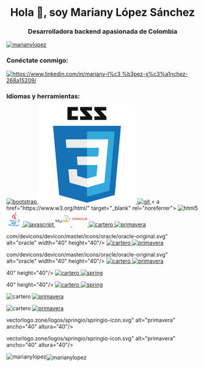 <h1 align="center">Hola 👋, soy Mariany López Sánchez</h1>
<h3 align="center">Desarrolladora backend apasionada de Colombia</h3>

<p align="left"> <a href ="https://github.com/ryo-ma/github-profile-trofeo"><img src="https://github-perfil-trofeo.vercel.app/?username=marianylopez" alt="marianylopez" /></a> </p>

<h3 align="left">Conéctate conmigo:</h3>
<p align="left">
<a href="https://linkedin.com/in/https ://www.linkedin.com/in/mariany-l%c3%b3pez-s%c3%a1nchez-268a15209/" target="blank"><img align="center" src="https://raw. githubusercontent.com/rahuldkjain/github-profile-readme-generator/master/src/images/icons/Social/linked-in-alt.svg" alt="https://www.linkedin.com/in/mariany-l%c3 %b3pez-s%c3%a1nchez-268a15209/" altura="30" ancho="40" /></a>
</p>

<h3 align="left">Idiomas y herramientas:</h3>
<p align="left"> <a href="https://getbootstrap.com" target="_blank" rel="noreferrer"> <img src="https://raw.githubusercontent.com/devicons/devicon /master/icons/bootstrap/bootstrap-plain-wordmark.svg" alt="bootstrap" width="40" height="40"/> </a> <a href="https://www.w3schools.com /css/" target="_blank" rel="noreferrer"> <img src="https://raw.githubusercontent.com/devicons/devicon/master/icons/css3/css3-original-wordmark.svg" alt= "css3" ancho="40" altura="40"/> </a> <a href="https://git-scm.com/" target="_blank" rel="noreferrer"> <img src="https://www.vectorlogo.zone/logos/git-scm/git-scm-icon.svg" alt="git" width="40" height="40"/> </a> < a href="https://www.w3.org/html/" target="_blank" rel="noreferrer"> <img src="https://raw.githubusercontent.com/devicons/devicon/master/icons /html5/html5-original-wordmark.svg" alt="html5" width="40" height="40"/> </a> <a href="https://www.java.com" target=" _blank" rel="noreferrer"> <img src="https://raw.githubusercontent.com/devicons/devicon/master/icons/java/java-original.svg" alt="java" width="40" height ="40"/> </a> <a href="https://developer.mozilla.org/en-US/docs/Web/JavaScript" target="_blank" rel="noreferrer"> <img src="https://raw.githubusercontent.com/ devicons/devicon/master/icons/javascript/javascript-original.svg" alt="javascript" width="40" height="40"/> </a> <a href="https://www.mysql. com/" target="_blank" rel="noreferrer"> <img src="https://raw.githubusercontent.com/devicons/devicon/master/icons/mysql/mysql-original-wordmark.svg" alt=" mysql" width="40" height="40"/> </a> <a href="https://www.oracle.com/" target="_blank" rel="noreferrer"> <img src=" https://raw.githubusercontent.com/devicons/devicon/master/icons/oracle/oracle-original.svg" alt="oracle" width="40" height="40"/> </a> <a href=" https://postman.com" target="_blank" rel="noreferrer"> <img src="https://www.vectorlogo.zone/logos/getpostman/getpostman-icon.svg" alt="cartero" ancho ="40" height="40"/> </a> <a href="https://spring.io/" target="_blank" rel="noreferrer"> <img src="https://www .vectorlogo.zone/logos/springio/springio-icon.svg" alt="primavera" ancho="40" altura="40"/> </a> </p>com/devicons/devicon/master/icons/oracle/oracle-original.svg" alt="oracle" width="40" height="40"/> </a> <a href="https://postman. com" target="_blank" rel="noreferrer"> <img src="https://www.vectorlogo.zone/logos/getpostman/getpostman-icon.svg" alt="cartero" width="40" height= "40"/> </a> <a href="https://spring.io/" target="_blank" rel="noreferrer"> <img src="https://www.vectorlogo.zone/logos /springio/springio-icon.svg" alt="primavera" ancho="40" altura="40"/> </a> </p>com/devicons/devicon/master/icons/oracle/oracle-original.svg" alt="oracle" width="40" height="40"/> </a> <a href="https://postman. com" target="_blank" rel="noreferrer"> <img src="https://www.vectorlogo.zone/logos/getpostman/getpostman-icon.svg" alt="cartero" width="40" height= "40"/> </a> <a href="https://spring.io/" target="_blank" rel="noreferrer"> <img src="https://www.vectorlogo.zone/logos /springio/springio-icon.svg" alt="primavera" ancho="40" altura="40"/> </a> </p>40" height="40"/> </a> <a href="https://postman.com" target="_blank" rel="noreferrer"> <img src="https://www.vectorlogo. zone/logos/getpostman/getpostman-icon.svg" alt="cartero" width="40" height="40"/> </a> <a href="https://spring.io/" target=" _blank" rel="noreferrer"> <img src="https://www.vectorlogo.zone/logos/springio/springio-icon.svg" alt="spring" width="40" height="40"/> </a> </p>40" height="40"/> </a> <a href="https://postman.com" target="_blank" rel="noreferrer"> <img src="https://www.vectorlogo. zone/logos/getpostman/getpostman-icon.svg" alt="cartero" width="40" height="40"/> </a> <a href="https://spring.io/" target=" _blank" rel="noreferrer"> <img src="https://www.vectorlogo.zone/logos/springio/springio-icon.svg" alt="spring" width="40" height="40"/> </a> </p><img src="https://www.vectorlogo.zone/logos/getpostman/getpostman-icon.svg" alt="cartero" width="40" height="40"/> </a> <a href= "https://spring.io/" target="_blank" rel="noreferrer"> <img src="https://www.vectorlogo.zone/logos/springio/springio-icon.svg" alt="primavera " ancho="40" altura="40"/> </a> </p><img src="https://www.vectorlogo.zone/logos/getpostman/getpostman-icon.svg" alt="cartero" width="40" height="40"/> </a> <a href= "https://spring.io/" target="_blank" rel="noreferrer"> <img src="https://www.vectorlogo.zone/logos/springio/springio-icon.svg" alt="primavera " ancho="40" altura="40"/> </a> </p>vectorlogo.zone/logos/springio/springio-icon.svg" alt="primavera" ancho="40" altura="40"/> </a> </p>vectorlogo.zone/logos/springio/springio-icon.svg" alt="primavera" ancho="40" altura="40"/> </a> </p>

<p><img align="left" src="https://github-readme-stats.vercel.app/api/top-langs?username=marianylopez&show_icons=true&locale=en&layout=compact" alt="marianylopez" /> </p>

<p> <img align="center" src="https://github-readme-stats.vercel.app/api?username=marianylopez&show_icons=true&locale=en" alt="marianylopez" /> </p>
